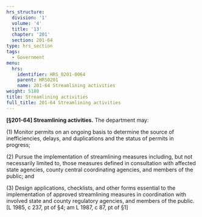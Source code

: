 ```yaml
---
hrs_structure:
  division: '1'
  volume: '4'
  title: '13'
  chapter: '201'
  section: 201-64
type: hrs_section
tags:
  - Government
menu:
  hrs:
    identifier: HRS_0201-0064
    parent: HRS0201
    name: 201-64 Streamlining activities
weight: 5180
title: Streamlining activities
full_title: 201-64 Streamlining activities
---
```

**[§201-64] Streamlining activities.** The department may:

(1) Monitor permits on an ongoing basis to determine the source of inefficiencies, delays, and duplications and the status of permits in progress;

(2) Pursue the implementation of streamlining measures including, but not necessarily limited to, those measures defined in consultation with affected state agencies, county central coordinating agencies, and members of the public; and

(3) Design applications, checklists, and other forms essential to the implementation of approved streamlining measures in coordination with involved state and county regulatory agencies, and members of the public. [L 1985, c 237, pt of §4; am L 1987, c 87, pt of §1]